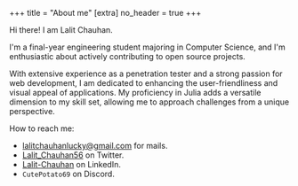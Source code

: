 +++
title = "About me"
[extra]
no_header = true
+++

Hi there! I am Lalit Chauhan.

I'm a final-year engineering student majoring in Computer Science, and I'm enthusiastic about actively contributing to open source projects.


With extensive experience as a penetration tester and a strong passion for web development, I am dedicated to enhancing the user-friendliness and visual appeal of applications. My proficiency in Julia adds a versatile dimension to my skill set, allowing me to approach challenges from a unique perspective.

How to reach me:
- [lalitchauhanlucky@gmail.com](mailto:lalitchauhanlucky@gmail.com) for mails.
- [Lalit_Chauhan56](https://twitter.com/Lalit_Chauhan56) on Twitter.
- [Lalit-Chauhan](https://www.linkedin.com/in/lalit-chauhan-494277187/) on LinkedIn.
- `CutePotato69` on Discord.
